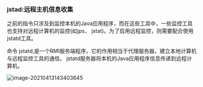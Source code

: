 ###  jstad:远程主机信息收集

之前的指令只涉及到监控本机的Java应用程序，而在这些工具中，一些监控工具也支持对远程计算机的监控(如jps、 jstat)。为了启用远程监控，则需要配合使用 jstatd工具。

命令 jstatd,是一个RMI服务端程序，它的作用相当于代理服务器，建立本地计算机与远程监控工具的通信。 jstatd服务器将本机的Java应用程序信息传递到远程计算机。


![image-20210413143403645](https://github.com/MrL5z2k0/zkNode/tree/main/images/image-20210413143403645.png)